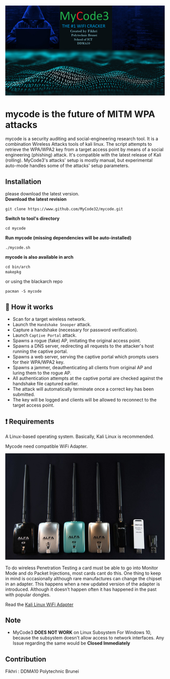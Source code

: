 ![Fuxion logo](https://github.com/MyCode32/mycode/blob/master/logos/logo.jpg)

# mycode is the future of MITM WPA attacks
mycode is a security auditing and social-engineering research tool. It is a combination Wireless Attacks tools of kali linux. The script attempts to retrieve the WPA/WPA2 key from a target access point by means of a social engineering (phishing) attack. It's compatible with the latest release of Kali (rolling). MyCode3's attacks' setup is mostly manual, but experimental auto-mode handles some of the attacks' setup parameters.

## Installation
please download the latest version.
<br>
**Download the latest revision**
```
git clone https://www.github.com/MyCode32/mycode.git
```
**Switch to tool's directory**
```
cd mycode 
```
**Run mycode (missing dependencies will be auto-installed)**
```
./mycode.sh
```

**mycode is also available in arch** 
```
cd bin/arch
makepkg
```

or using the blackarch repo
```
pacman -S mycode
```

## :book: How it works

* Scan for a target wireless network.
* Launch the `Handshake Snooper` attack.
* Capture a handshake (necessary for password verification).
* Launch `Captive Portal` attack.
* Spawns a rogue (fake) AP, imitating the original access point.
* Spawns a DNS server, redirecting all requests to the attacker's host running the captive portal.
* Spawns a web server, serving the captive portal which prompts users for their WPA/WPA2 key.
* Spawns a jammer, deauthenticating all clients from original AP and luring them to the rogue AP.
* All authentication attempts at the captive portal are checked against the handshake file captured earlier.
* The attack will automatically terminate once a correct key has been submitted.
* The key will be logged and clients will be allowed to reconnect to the target access point.

## :heavy_exclamation_mark: Requirements

A Linux-based operating system. Basically, Kali Linux is recommended.

Mycode need compatible WiFi Adapter.

![Fuxion logo](https://github.com/MyCode32/mycode/blob/master/logos/logo1.jpg)

To do wireless Penetration Testing a card must be able to go into Monitor Mode and do Packet Injections, most cards cant do this. One thing to keep in mind is occasionally although rare manufactures can change the chipset in an adapter. This happens when a new updated version of the adapter is introduced. Although it doesn’t happen often it has happened in the past with popular dongles. 

Read the [Kali Linux WiFi Adapter](https://hackersgrid.com/2020/02/wifi-adapter-for-kali-linux.html)

## Note
* MyCode3 **DOES NOT WORK** on Linux Subsystem For Windows 10, because the subsystem doesn't allow access to network interfaces. Any Issue regarding the same would be **Closed Immediately**

## Contribution

Fikhri : DDMA10
Polytechnic Brunei
